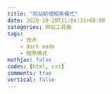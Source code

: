 ```yaml
---
title: "网站新增暗黑模式"
date: 2020-10-20T11:04:31+08:00
categories: 网站工具箱
tags:
    - 技术
    - dark mode
    - 暗黑模式
mathjax: false
codes: [html, css]
comments: true
vertical: false
---
```



<!--more-->
